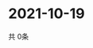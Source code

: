 # 2021-10-19
  共 0条

  <!-- BEGIN -->
  <!-- 最后更新时间Tue Oct 19 2021 07:04:03 GMT+0000 (Coordinated Universal Time) -->
  
  <!-- END -->
  
  
